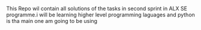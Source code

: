 This Repo wil contain all solutions of the tasks in second sprint in ALX SE programme.i will be learning higher level programming laguages and python is tha main one am  going to be using
